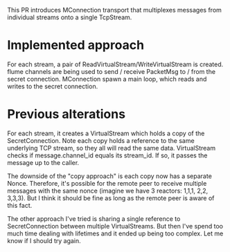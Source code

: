 This PR introduces MConnection transport that multiplexes messages from individual streams onto a single TcpStream.

# Implemented approach
For each stream, a pair of ReadVirtualStream/WriteVirtualStream is created. flume channels are being used to send / receive PacketMsg to / from the secret connection. MConnection spawn a main loop, which reads and writes to the secret connection.

# Previous alterations
For each stream, it creates a VirtualStream which holds a copy of the SecretConnection. Note each copy holds a reference to the same underlying TCP stream, so they all will read the same data. VirtualStream checks if message.channel_id equals its stream_id. If so, it passes the message up to the caller.

The downside of the "copy approach" is each copy now has a separate Nonce. Therefore, it's possible for the remote peer to receive multiple messages with the same nonce (imagine we have 3 reactors: 1,1,1, 2,2, 3,3,3). But I think it should be fine as long as the remote peer is aware of this fact.

The other approach I've tried is sharing a single reference to SecretConnection between multiple VirtualStreams. But then I've spend too much time dealing with lifetimes and it ended up being too complex. Let me know if I should try again.